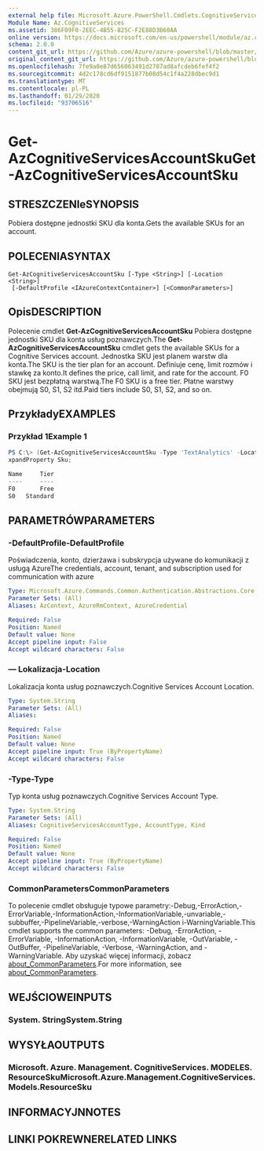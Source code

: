 ```yaml
---
external help file: Microsoft.Azure.PowerShell.Cmdlets.CognitiveServices.dll-Help.xml
Module Name: Az.CognitiveServices
ms.assetid: 386F09F0-2EEC-4B55-825C-F2E88D3B60AA
online version: https://docs.microsoft.com/en-us/powershell/module/az.cognitiveservices/get-azcognitiveservicesaccountsku
schema: 2.0.0
content_git_url: https://github.com/Azure/azure-powershell/blob/master/src/CognitiveServices/CognitiveServices/help/Get-AzCognitiveServicesAccountSku.md
original_content_git_url: https://github.com/Azure/azure-powershell/blob/master/src/CognitiveServices/CognitiveServices/help/Get-AzCognitiveServicesAccountSku.md
ms.openlocfilehash: 7fe9a0e87d656063491d2787ad8afcdeb6fef4f2
ms.sourcegitcommit: 4d2c178cd6df9151877b08d54c1f4a228dbec9d1
ms.translationtype: MT
ms.contentlocale: pl-PL
ms.lasthandoff: 01/29/2020
ms.locfileid: "93706516"
---
```

# <span data-ttu-id="2cc7e-101">Get-AzCognitiveServicesAccountSku</span><span class="sxs-lookup"><span data-stu-id="2cc7e-101">Get-AzCognitiveServicesAccountSku</span></span>

## <span data-ttu-id="2cc7e-102">STRESZCZENIe</span><span class="sxs-lookup"><span data-stu-id="2cc7e-102">SYNOPSIS</span></span>
<span data-ttu-id="2cc7e-103">Pobiera dostępne jednostki SKU dla konta.</span><span class="sxs-lookup"><span data-stu-id="2cc7e-103">Gets the available SKUs for an account.</span></span>

## <span data-ttu-id="2cc7e-104">POLECENIA</span><span class="sxs-lookup"><span data-stu-id="2cc7e-104">SYNTAX</span></span>

```
Get-AzCognitiveServicesAccountSku [-Type <String>] [-Location <String>]
 [-DefaultProfile <IAzureContextContainer>] [<CommonParameters>]
```

## <span data-ttu-id="2cc7e-105">Opis</span><span class="sxs-lookup"><span data-stu-id="2cc7e-105">DESCRIPTION</span></span>
<span data-ttu-id="2cc7e-106">Polecenie cmdlet **Get-AzCognitiveServicesAccountSku** Pobiera dostępne jednostki SKU dla konta usług poznawczych.</span><span class="sxs-lookup"><span data-stu-id="2cc7e-106">The **Get-AzCognitiveServicesAccountSku** cmdlet gets the available SKUs for a Cognitive Services account.</span></span>
<span data-ttu-id="2cc7e-107">Jednostka SKU jest planem warstw dla konta.</span><span class="sxs-lookup"><span data-stu-id="2cc7e-107">The SKU is the tier plan for an account.</span></span>
<span data-ttu-id="2cc7e-108">Definiuje cenę, limit rozmów i stawkę za konto.</span><span class="sxs-lookup"><span data-stu-id="2cc7e-108">It defines the price, call limit, and rate for the account.</span></span>
<span data-ttu-id="2cc7e-109">F0 SKU jest bezpłatną warstwą.</span><span class="sxs-lookup"><span data-stu-id="2cc7e-109">The F0 SKU is a free tier.</span></span>
<span data-ttu-id="2cc7e-110">Płatne warstwy obejmują S0, S1, S2 itd.</span><span class="sxs-lookup"><span data-stu-id="2cc7e-110">Paid tiers include S0, S1, S2, and so on.</span></span>

## <span data-ttu-id="2cc7e-111">Przykłady</span><span class="sxs-lookup"><span data-stu-id="2cc7e-111">EXAMPLES</span></span>

### <span data-ttu-id="2cc7e-112">Przykład 1</span><span class="sxs-lookup"><span data-stu-id="2cc7e-112">Example 1</span></span>
```powershell
PS C:\> (Get-AzCognitiveServicesAccountSku -Type 'TextAnalytics' -Location "westus").Value | Select-Object -E
xpandProperty Sku;

Name     Tier
----     ----
F0       Free
S0   Standard
```

## <span data-ttu-id="2cc7e-113">PARAMETRÓW</span><span class="sxs-lookup"><span data-stu-id="2cc7e-113">PARAMETERS</span></span>

### <span data-ttu-id="2cc7e-114">-DefaultProfile</span><span class="sxs-lookup"><span data-stu-id="2cc7e-114">-DefaultProfile</span></span>
<span data-ttu-id="2cc7e-115">Poświadczenia, konto, dzierżawa i subskrypcja używane do komunikacji z usługą Azure</span><span class="sxs-lookup"><span data-stu-id="2cc7e-115">The credentials, account, tenant, and subscription used for communication with azure</span></span>

```yaml
Type: Microsoft.Azure.Commands.Common.Authentication.Abstractions.Core.IAzureContextContainer
Parameter Sets: (All)
Aliases: AzContext, AzureRmContext, AzureCredential

Required: False
Position: Named
Default value: None
Accept pipeline input: False
Accept wildcard characters: False
```

### <span data-ttu-id="2cc7e-116">— Lokalizacja</span><span class="sxs-lookup"><span data-stu-id="2cc7e-116">-Location</span></span>
<span data-ttu-id="2cc7e-117">Lokalizacja konta usług poznawczych.</span><span class="sxs-lookup"><span data-stu-id="2cc7e-117">Cognitive Services Account Location.</span></span>

```yaml
Type: System.String
Parameter Sets: (All)
Aliases:

Required: False
Position: Named
Default value: None
Accept pipeline input: True (ByPropertyName)
Accept wildcard characters: False
```

### <span data-ttu-id="2cc7e-118">-Type</span><span class="sxs-lookup"><span data-stu-id="2cc7e-118">-Type</span></span>
<span data-ttu-id="2cc7e-119">Typ konta usług poznawczych.</span><span class="sxs-lookup"><span data-stu-id="2cc7e-119">Cognitive Services Account Type.</span></span>

```yaml
Type: System.String
Parameter Sets: (All)
Aliases: CognitiveServicesAccountType, AccountType, Kind

Required: False
Position: Named
Default value: None
Accept pipeline input: True (ByPropertyName)
Accept wildcard characters: False
```

### <span data-ttu-id="2cc7e-120">CommonParameters</span><span class="sxs-lookup"><span data-stu-id="2cc7e-120">CommonParameters</span></span>
<span data-ttu-id="2cc7e-121">To polecenie cmdlet obsługuje typowe parametry:-Debug,-ErrorAction,-ErrorVariable,-InformationAction,-InformationVariable,-unvariable,-subbuffer,-PipelineVariable,-verbose,-WarningAction i-WarningVariable.</span><span class="sxs-lookup"><span data-stu-id="2cc7e-121">This cmdlet supports the common parameters: -Debug, -ErrorAction, -ErrorVariable, -InformationAction, -InformationVariable, -OutVariable, -OutBuffer, -PipelineVariable, -Verbose, -WarningAction, and -WarningVariable.</span></span> <span data-ttu-id="2cc7e-122">Aby uzyskać więcej informacji, zobacz [about_CommonParameters](https://go.microsoft.com/fwlink/?LinkID=113216).</span><span class="sxs-lookup"><span data-stu-id="2cc7e-122">For more information, see [about_CommonParameters](https://go.microsoft.com/fwlink/?LinkID=113216).</span></span>

## <span data-ttu-id="2cc7e-123">WEJŚCIOWE</span><span class="sxs-lookup"><span data-stu-id="2cc7e-123">INPUTS</span></span>

### <span data-ttu-id="2cc7e-124">System. String</span><span class="sxs-lookup"><span data-stu-id="2cc7e-124">System.String</span></span>

## <span data-ttu-id="2cc7e-125">WYSYŁA</span><span class="sxs-lookup"><span data-stu-id="2cc7e-125">OUTPUTS</span></span>

### <span data-ttu-id="2cc7e-126">Microsoft. Azure. Management. CognitiveServices. MODELES. ResourceSku</span><span class="sxs-lookup"><span data-stu-id="2cc7e-126">Microsoft.Azure.Management.CognitiveServices.Models.ResourceSku</span></span>

## <span data-ttu-id="2cc7e-127">INFORMACYJN</span><span class="sxs-lookup"><span data-stu-id="2cc7e-127">NOTES</span></span>

## <span data-ttu-id="2cc7e-128">LINKI POKREWNE</span><span class="sxs-lookup"><span data-stu-id="2cc7e-128">RELATED LINKS</span></span>
